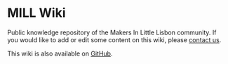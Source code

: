 # MILL Wiki

Public knowledge repository of the Makers In Little Lisbon community.  If you would like to add or edit some content on this wiki, please [contact us](https://mill.pt/contact-us).  

This wiki is also available on [GitHub](https://github.com/lx-mill/mill-wiki).  